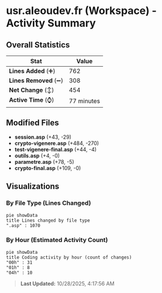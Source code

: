 # usr.aleoudev.fr (Workspace) - Activity Summary 

## Overall Statistics

| Stat                   | Value                                                             |
| ---------------------- | ----------------------------------------------------------------- |
| **Lines Added** (➕)   | 762                                          |
| **Lines Removed** (➖) | 308                                        |
| **Net Change** (↕)    | 454                |
| **Active Time** (⌚)   | 77 minutes |


## Modified Files
- **session.asp** (+43, -29)
- **crypto-vigenere.asp** (+484, -270)
- **test-vigenere-final.asp** (+44, -4)
- **outils.asp** (+4, -0)
- **parametre.asp** (+78, -5)
- **crypto-final.asp** (+109, -0)

## Visualizations

### By File Type (Lines Changed)

```mermaid
pie showData
title Lines changed by file type
".asp" : 1070
```

### By Hour (Estimated Activity Count)

```mermaid
pie showData
title Coding activity by hour (count of changes)
"00h" : 31
"01h" : 8
"04h" : 10
```


> **Last Updated:** 10/28/2025, 4:17:56 AM